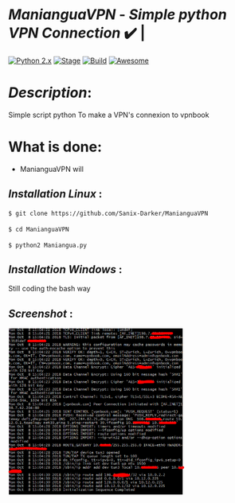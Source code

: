 #  ***ManianguaVPN*** - ***Simple python VPN Connection*** ✔️ | 
[![Python 2.x](https://img.shields.io/badge/python-2.x-blue.svg)]()
[![Stage](https://img.shields.io/badge/Release-Stable-brightgreen.svg)]()
[![Build](https://img.shields.io/badge/Supported_OS-Ubuntu,Kali,Arch,Parrot-blue,Android.svg)]()
[![Awesome](https://awesome.re/badge.svg)](https://awesome.re)
 
# ***Description***: 

Simple script python To make a VPN's connexion to vpnbook

# What is done:

- ManianguaVPN will 

## ***Installation Linux*** :
```shell
$ git clone https://github.com/Sanix-Darker/ManianguaVPN

$ cd ManianguaVPN 

$ python2 Maniangua.py
```
## ***Installation Windows*** :
Still coding the bash way 

## ***Screenshot*** :
<img src="Capture1.PNG" width="70%"></img>
